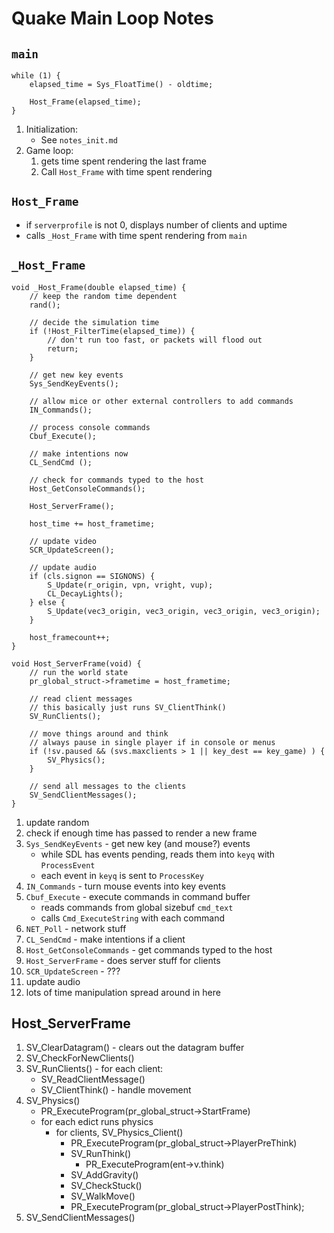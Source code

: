 # Quake Main Loop Notes

## `main`

```
while (1) {
	elapsed_time = Sys_FloatTime() - oldtime;

	Host_Frame(elapsed_time);
}
```

1. Initialization:
	* See `notes_init.md`
1. Game loop:
	1. gets time spent rendering the last frame
	1. Call `Host_Frame` with time spent rendering



## `Host_Frame`

* if `serverprofile` is not 0, displays number of clients and uptime
* calls `_Host_Frame` with time spent rendering from `main`



## `_Host_Frame`

```
void _Host_Frame(double elapsed_time) {
	// keep the random time dependent
	rand();

	// decide the simulation time
	if (!Host_FilterTime(elapsed_time)) {
		// don't run too fast, or packets will flood out
		return;
	}

	// get new key events
	Sys_SendKeyEvents();

	// allow mice or other external controllers to add commands
	IN_Commands();

	// process console commands
	Cbuf_Execute();

	// make intentions now
	CL_SendCmd ();

	// check for commands typed to the host
	Host_GetConsoleCommands();

	Host_ServerFrame();

	host_time += host_frametime;

	// update video
	SCR_UpdateScreen();

	// update audio
	if (cls.signon == SIGNONS) {
		S_Update(r_origin, vpn, vright, vup);
		CL_DecayLights();
	} else {
		S_Update(vec3_origin, vec3_origin, vec3_origin, vec3_origin);
	}

	host_framecount++;
}

void Host_ServerFrame(void) {
	// run the world state
	pr_global_struct->frametime = host_frametime;

	// read client messages
	// this basically just runs SV_ClientThink()
	SV_RunClients();

	// move things around and think
	// always pause in single player if in console or menus
	if (!sv.paused && (svs.maxclients > 1 || key_dest == key_game) ) {
		SV_Physics();
	}

	// send all messages to the clients
	SV_SendClientMessages();
}
```

1. update random
1. check if enough time has passed to render a new frame
1. `Sys_SendKeyEvents` - get new key (and mouse?) events
	* while SDL has events pending, reads them into `keyq` with `ProcessEvent`
	* each event in `keyq` is sent to `ProcessKey`
1. `IN_Commands` - turn mouse events into key events
1. `Cbuf_Execute` - execute commands in command buffer
	* reads commands from global sizebuf `cmd_text`
	* calls `Cmd_ExecuteString` with each command
1. `NET_Poll` - network stuff
1. `CL_SendCmd` - make intentions if a client
1. `Host_GetConsoleCommands` - get commands typed to the host
1. `Host_ServerFrame` - does server stuff for clients
1. `SCR_UpdateScreen` - ???
1. update audio
1. lots of time manipulation spread around in here

## Host_ServerFrame

1. SV_ClearDatagram() - clears out the datagram buffer
1. SV_CheckForNewClients()
1. SV_RunClients() - for each client:
	* SV_ReadClientMessage()
	* SV_ClientThink() - handle movement
1. SV_Physics()
	* PR_ExecuteProgram(pr_global_struct->StartFrame)
	* for each edict runs physics
		* for clients, SV_Physics_Client()
			* PR_ExecuteProgram(pr_global_struct->PlayerPreThink)
			* SV_RunThink()
				* PR_ExecuteProgram(ent->v.think)
			* SV_AddGravity()
			* SV_CheckStuck()
			* SV_WalkMove()
			* PR_ExecuteProgram(pr_global_struct->PlayerPostThink);
1. SV_SendClientMessages()
